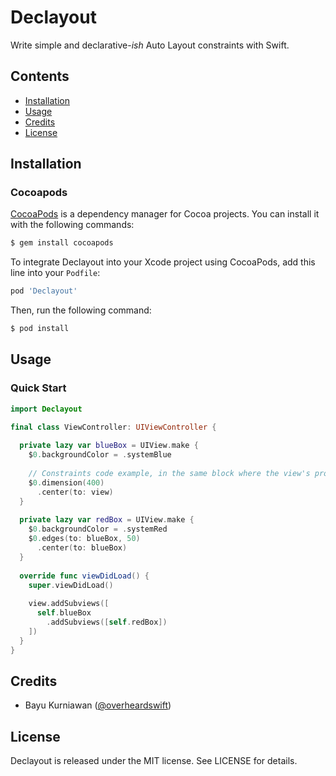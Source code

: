 # Declayout

Write simple and declarative-_ish_ Auto Layout constraints with Swift.

## Contents

- [Installation](#installation)
- [Usage](#usage)
- [Credits](#credits)
- [License](#license)

## Installation

### Cocoapods

[CocoaPods](https://cocoapods.org) is a dependency manager for Cocoa projects. You can install it with the following commands:

```bash
$ gem install cocoapods
```

To integrate Declayout into your Xcode project using CocoaPods, add this line into your `Podfile`:

```ruby
pod 'Declayout'
```
Then, run the following command:

```bash
$ pod install
```

## Usage

### Quick Start

```swift
import Declayout

final class ViewController: UIViewController {
  
  private lazy var blueBox = UIView.make {
    $0.backgroundColor = .systemBlue
    
    // Constraints code example, in the same block where the view's properties defined.
    $0.dimension(400)
      .center(to: view)
  }
  
  private lazy var redBox = UIView.make {
    $0.backgroundColor = .systemRed
    $0.edges(to: blueBox, 50)
      .center(to: blueBox)
  }
  
  override func viewDidLoad() {
    super.viewDidLoad()
    
    view.addSubviews([
      self.blueBox
        .addSubviews([self.redBox])
    ])
  }
}
```

## Credits
- Bayu Kurniawan ([@overheardswift](https://twitter.com/overheardswift))

## License
Declayout is released under the MIT license. See LICENSE for details.
